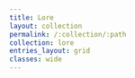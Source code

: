 ```yaml
---
title: Lore
layout: collection
permalink: /:collection/:path
collection: lore
entries_layout: grid
classes: wide
---
```

